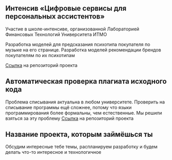 
## Интенсив «Цифровые сервисы для персональных ассистентов»

  Участие в школе-интенсиве, организованной Лабораторией Финансовых Технологий Университета ИТМО
  
  Разработка моделей для предсказания психотипа покупателя по музыке на его странице. Разработка моделей рекомендации брендов покупателям по их психотипам
  
  [Ссылка](https://github.com/mlsect-dojo/Intense) на репозиторий проекта

## Автоматическая проверка плагиата исходного кода

  Проблема списывания актуальна в любом университете. Проверить на списывание программы ещё сложнее, потому что языки программирования более формальны, чем естественные. Мы решили взяться за эту проблему
  [Ссылка](https://github.com/mlsect-dojo/plagchecker) на репозиторий проекта

## Название проекта, которым займёшься ты

  Обсудим интересные тебе темы, распланируем разработку и будем делать что-то интересное и технологичное
